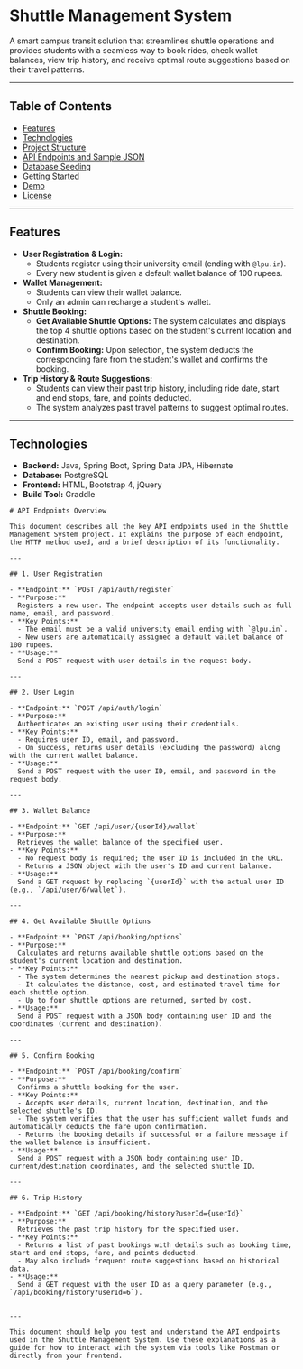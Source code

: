 # Shuttle Management System

A smart campus transit solution that streamlines shuttle operations and provides students with a seamless way to book rides, check wallet balances, view trip history, and receive optimal route suggestions based on their travel patterns.

---

## Table of Contents

- [Features](#features)
- [Technologies](#technologies)
- [Project Structure](#project-structure)
- [API Endpoints and Sample JSON](#api-endpoints-and-sample-json)
- [Database Seeding](#database-seeding)
- [Getting Started](#getting-started)
- [Demo](#demo)
- [License](#license)

---

## Features

- **User Registration & Login:**  
  - Students register using their university email (ending with `@lpu.in`).  
  - Every new student is given a default wallet balance of 100 rupees.
- **Wallet Management:**  
  - Students can view their wallet balance.  
  - Only an admin can recharge a student's wallet.
- **Shuttle Booking:**  
  - **Get Available Shuttle Options:** The system calculates and displays the top 4 shuttle options based on the student's current location and destination.
  - **Confirm Booking:** Upon selection, the system deducts the corresponding fare from the student's wallet and confirms the booking.
- **Trip History & Route Suggestions:**  
  - Students can view their past trip history, including ride date, start and end stops, fare, and points deducted.
  - The system analyzes past travel patterns to suggest optimal routes.

---

## Technologies

- **Backend:** Java, Spring Boot, Spring Data JPA, Hibernate
- **Database:** PostgreSQL
- **Frontend:** HTML, Bootstrap 4, jQuery
- **Build Tool:** Graddle


```
# API Endpoints Overview

This document describes all the key API endpoints used in the Shuttle Management System project. It explains the purpose of each endpoint, the HTTP method used, and a brief description of its functionality.

---

## 1. User Registration

- **Endpoint:** `POST /api/auth/register`
- **Purpose:**  
  Registers a new user. The endpoint accepts user details such as full name, email, and password.  
- **Key Points:**  
  - The email must be a valid university email ending with `@lpu.in`.  
  - New users are automatically assigned a default wallet balance of 100 rupees.  
- **Usage:**  
  Send a POST request with user details in the request body.

---

## 2. User Login

- **Endpoint:** `POST /api/auth/login`
- **Purpose:**  
  Authenticates an existing user using their credentials.  
- **Key Points:**  
  - Requires user ID, email, and password.  
  - On success, returns user details (excluding the password) along with the current wallet balance.
- **Usage:**  
  Send a POST request with the user ID, email, and password in the request body.

---

## 3. Wallet Balance

- **Endpoint:** `GET /api/user/{userId}/wallet`
- **Purpose:**  
  Retrieves the wallet balance of the specified user.  
- **Key Points:**  
  - No request body is required; the user ID is included in the URL.  
  - Returns a JSON object with the user's ID and current balance.
- **Usage:**  
  Send a GET request by replacing `{userId}` with the actual user ID (e.g., `/api/user/6/wallet`).

---

## 4. Get Available Shuttle Options

- **Endpoint:** `POST /api/booking/options`
- **Purpose:**  
  Calculates and returns available shuttle options based on the student's current location and destination.  
- **Key Points:**  
  - The system determines the nearest pickup and destination stops.  
  - It calculates the distance, cost, and estimated travel time for each shuttle option.  
  - Up to four shuttle options are returned, sorted by cost.
- **Usage:**  
  Send a POST request with a JSON body containing user ID and the coordinates (current and destination).

---

## 5. Confirm Booking

- **Endpoint:** `POST /api/booking/confirm`
- **Purpose:**  
  Confirms a shuttle booking for the user.  
- **Key Points:**  
  - Accepts user details, current location, destination, and the selected shuttle's ID.  
  - The system verifies that the user has sufficient wallet funds and automatically deducts the fare upon confirmation.  
  - Returns the booking details if successful or a failure message if the wallet balance is insufficient.
- **Usage:**  
  Send a POST request with a JSON body containing user ID, current/destination coordinates, and the selected shuttle ID.

---

## 6. Trip History

- **Endpoint:** `GET /api/booking/history?userId={userId}`
- **Purpose:**  
  Retrieves the past trip history for the specified user.  
- **Key Points:**  
  - Returns a list of past bookings with details such as booking time, start and end stops, fare, and points deducted.  
  - May also include frequent route suggestions based on historical data.
- **Usage:**  
  Send a GET request with the user ID as a query parameter (e.g., `/api/booking/history?userId=6`).


---

This document should help you test and understand the API endpoints used in the Shuttle Management System. Use these explanations as a guide for how to interact with the system via tools like Postman or directly from your frontend.

